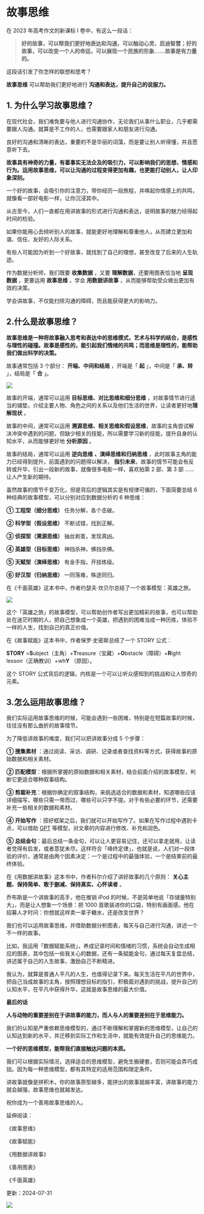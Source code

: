 # 故事思维

在 2023 年高考作文的新课标 I 卷中，有这么一段话：

> **好的故事，可以帮我们更好地表达和沟通，可以触动心灵、启迪智慧；好的故事，可以改变一个人的命运，可以展现一个民族的形象……故事是有力量的。**

这段话引发了你怎样的联想和思考？

**故事思维** 可以帮助我们更好地进行 **沟通和表达，提升自己的说服力。**

## **1. 为什么学习故事思维？**

在现代社会，我们难免要与他人进行沟通协作，无论我们从事什么职业，几乎都需要跟人沟通。就算是不工作的人，也需要跟家人和朋友进行沟通。

良好的沟通和清晰的表达，重要的不是华丽的词藻，而是要让别人听得懂，并且愿意听下去。

**故事具有神奇的力量，有着事实无法企及的吸引力，可以影响我们的思想、情感和行为。运用故事思维，可以让沟通的过程变得更加有趣，也更能打动别人，让人印象深刻。**

一个好的故事，会吸引你的注意力，带你经历一段旅程，并唤起你情感上的共鸣，就像看一部好电影一样，让你沉浸其中。

从古至今，人们一直都在用讲故事的形式进行沟通和表达，说明故事的魅力经得起时间的检验。

如果你能用心去倾听别人的故事，就能更好地理解和尊重他人，从而建立更加和谐、信任、友好的人际关系。

有些人可能因为听到一个好故事，就找到了自己的理想，甚至改变了后来的人生轨迹。

作为数据分析师，我们既要 **收集数据** ，又要 **理解数据**，还要用图表恰当地 **呈现数据** ，更要运用 **故事思维** ，学会 **用数据讲故事** ，从而能够帮助受众做出更加有效的决策。

学会讲故事，不仅能扫除沟通的障碍，而且能获得更大的影响力。

## **2.什么是故事思维？**

**故事思维是一种将故事融入思考和表达中的思维模式，艺术与科学的结合，是感性与理性的碰撞。故事是感性的，能引起我们情绪的共鸣；而思维是理性的，能帮助我们做出科学的决策。**

故事通常包括 3 个部分： **开端、中间和结局** ，开端是「 **起** 」，中间是「 **承、转** 」，结局是「 **合** 」。

![](https://mmbiz.qpic.cn/mmbiz_jpg/giaycic3UNwo2iaPSvb8bMlSUPtqsMEbQiczOblWHqMDOCmAHTogA30PLf5qbzzlxnWsPq2xQGwoJNNuDH3ehvZYFQ/640?wx_fmt=jpeg) 

故事的开端，通常可以运用 **目标思维、对比思维和细分思维** ，对故事情节进行适当的铺垫，介绍主要人物、角色之间的关系以及他们生活的世界，让读者更好地**理解现状** 。

故事的中间，通常可以运用 **溯源思维、相关思维和假设思维**，故事的主角尝试解决冲突中遇到的问题，但缺少相关的技能，所以需要学习新的技能，提升自身的认知水平，从而能够更好地 **分析原因** 。

故事的结局，通常可以运用 **逆向思维** **、演绎思维和归纳思维** ，此时故事主角的能力已经得到提升，前面遇到的问题得以解决， **指引未来**，故事的情节可能会有反转或升华，引出一段新的故事，就像很多电影一样，喜欢拍第 2 部、第 3 部 …… 让人产生新的期待。

虽然故事的情节千变万化，但是背后的逻辑其实是有规律可循的，下面简要总结 6 种经典的故事模型，可以分别对应到数据分析的 6 种思维：

**① 工程型（细分思维）** 任务分解，各个击破。

**② 科学型（假设思维）** 不断试错，找到正解。

**③ 侦探型（溯源思维）** 抽丝剥茧，发现真凶。

**④ 英雄型（目标思维）** 神挡杀神，佛挡杀佛。

**⑤ 天赋型（演绎思维）** 有金手指，开挂练级。

**⑥ 好汉型（归纳思维）** 一同落难，殊途同归。

在《千面英雄》这本书中，作者约瑟夫·坎贝尔总结了一个故事模型：英雄之旅。

![](https://mmbiz.qpic.cn/mmbiz_png/giaycic3UNwo2iaPSvb8bMlSUPtqsMEbQicztBb4GgeTQskSSKAccdCEaI0Tcia7fibNtYlyxHZS2L7QFRf6ExB183mw/640?wx_fmt=png)

这个「英雄之旅」的故事模型，可以帮助创作者写出更加精彩的故事，也可以帮助处在迷茫时期的人，把自己想象成一个英雄，把遇到的困难当成一种历练，体验不一样的人生，找到自己的真正价值。

在《故事赋能》这本书中，作者保罗·史密斯总结了一个 STORY 公式：

**STORY** =**S**ubject（主角）+**T**reasure（宝藏）+**O**bstacle（障碍）+**R**ight lesson（正确教训）+wh**Y** （原因）。

这个 STORY 公式背后的逻辑，内核是一个可以让听众感知到的挑战和让人惊奇的元素。

## **3.怎么运用故事思维？**

我们实际运用故事思维的时候，可能会遇到一些困难，特别是在短篇故事的时候，往往没有那么曲折的故事情节。

为了降低讲故事的难度，我们可以把讲故事分成 5 个步骤： 

**① 搜集素材** ：通过阅读、采访、调研、记录或者查找资料等方式，获得故事的原始数据和相关素材。 

**② 匹配模型**：根据所掌握的原始数据和相关素材，结合前面介绍的故事模型，判断它更适合哪种叙事结构。 

**③ 剪裁补充**：根据你确定的叙事结构，来挑选适合的数据和素材，知道哪些应该详细描写，哪些只需一带而过，哪些可以只字不提。对于有些必要的环节，还需要补充一些相关的数据和素材。

**④ 开始写作** ：搭好框架之后，我们就可以开始写作了。如果在写作过程中遇到卡点，可以借助 [GPT](https://mp.weixin.qq.com/s?__biz=MzA4ODE2OTIxMw==&mid=2653481576&idx=1&sn=4c80007b664e0de726ef75928d678600&scene=21#wechat_redirect) 等模型，对文章的内容进行修改、补充和润色。 

**⑤ 总结金句**：最后总结一条金句，可以让人更容易记住，还可以拿走就用，让读者觉得有启发，或者意犹未尽。这样符合「峰终定律」，也就是说，人们对一段体验的评价，通常是由两个因素决定：一个是过程中的最强体验，一个是结束前的最终体验。

在《用数据讲故事》这本书中，作者科尔介绍了讲好故事的几个原则： **关心主题、保持简单、敢于删减、保持真实、心怀读者** 。

乔布斯是一个讲故事的高手，他在推销 iPod 的时候，不是简单地说「存储量特别大」，而是让人想象一个场景：把 1000 首歌装进你的口袋，特别有画面感。他在招募人才时问：你想就这样卖一辈子糖水，还是改变世界？

我们也可以运用故事思维，并借助数据分析图表，每天与自己进行沟通，讲述一个不一样的故事。

比如，我运用「数据赋能系统」，养成记录时间和情绪的习惯，系统会自动生成相应的图表，其中包括一些我关心的数据，还有一条赋能金句，通过每天复盘总结，讲述属于自己的人生故事，激励自己不断精进。

我认为，就算是普通人平凡的人生，也值得记录下来。每天生活在平凡的世界中，把自己当成故事的主角，按照理想目标的指引，积极面对遇到的挑战，提升自己的认知水平，在平凡中获得升华，这就是故事思维的最大价值。

**最后的话**

 **人与动物的重要差别在于讲故事的能力，而人与人的重要差别在于思维能力。**

我们的认知是严重依赖思维模型的，通过不断理解和掌握新的思维模型，让自己的认知达到新的水平，并迁移到实际工作和生活中，就能有效提升自己的思维能力。

**一个好的思维模型，能帮我们直接触达问题的本质。**

我们可以根据实际情况，选择适合的思维模型，避免生搬硬套，否则可能会弄巧成拙。因为每一种思维模型，都有其特定的适用范围和限定条件。

讲故事就像是拼积木，你的故事原型越多，能拼出的故事就越丰富，讲故事的能力就会越强，故事思维也就越发达。

祝你成为一个善用故事思维的人。

延伸阅读：

《故事思维》

《故事赋能》

《用数据讲故事》

《善用图表》

《千面英雄》

更新：2024-07-31

![](https://visitor-badge.laobi.icu/badge?page_id=sjhfx.linji&left_text=PageViews&right_color=%2300589F)